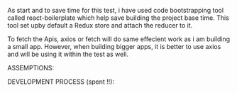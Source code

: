 As start and to save time for this test, i have used code bootstrapping tool called react-boilerplate which help save building the project base time. This tool set upby default a Redux store and attach the reducer to it.

To fetch the Apis, axios or fetch will do same effecient work as i am building a small app. However, when building bigger apps, it is better to use axios and will be using it within the test as well.

ASSEMPTIONS:


DEVELOPMENT PROCESS (spent !!):
